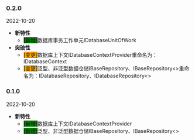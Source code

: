 ﻿### 0.2.0

2022-10-20
+ **新特性**
  + <font style="background-color:green">[新增]</font>数据库事务工作单元IDatabaseUnitOfWork
+ **突破性**
  + <font style="background-color:orange">[变更]</font>数据库上下文IDatabaseContextProvider重命名为：IDatabaseContext
  + <font style="background-color:orange">[变更]</font>泛型、非泛型数据仓储IBaseRepository、IBaseRepository<>重命名为：IDatabaseRepository、IDatabaseRepository<>

### 0.1.0

2022-10-20
+ **新特性**
  + <font style="background-color:green">[新增]</font>数据库上下文IDatabaseContextProvider
  + <font style="background-color:green">[新增]</font>泛型、非泛型数据仓储IBaseRepository、IBaseRepository<>